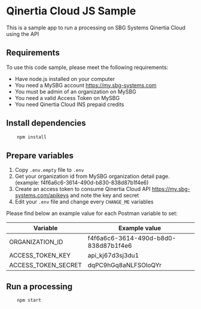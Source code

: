# Qinertia Cloud JS Sample

This is a sample app to run a processing on SBG Systems Qinertia Cloud using the API

## Requirements

To use this code sample, please meet the following requirements:
- Have node.js installed on your computer
- You need a MySBG account https://my.sbg-systems.com
- You must be admin of an organization on MySBG
- You need a valid Access Token on MySBG
- You need Qinertia Cloud INS prepaid credits

## Install dependencies

```bash
	npm install
```

## Prepare variables

1. Copy `.env.empty` file to `.env`
2. Get your organization id from MySBG organization detail page. (example: f4f6a6c6-3614-490d-b830-838d87b1f4e6)
3. Create an access token to consume Qinertia Cloud API https://my.sbg-systems.com/apikeys and note the key and secret
4. Edit your `.env` file and change every `CHANGE_ME` variables

Please find below an example value for each Postman variable to set:

| Variable             | Example value                        |
| -------------------- | ------------------------------------ |
| ORGANIZATION_ID      | f4f6a6c6-3614-490d-b8d0-838d87b1f4e6 |
| ACCESS_TOKEN_KEY     | api_kj67d3sj3du1                     |
| ACCESS_TOKEN_SECRET  | dqPC9hGq8aNLFSOloQYr                 |

## Run a processing

```bash
	npm start
```
